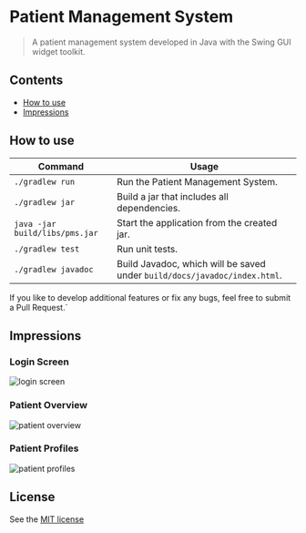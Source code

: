 # Patient Management System
> A patient management system developed in Java with the Swing GUI widget toolkit.

## Contents
- [How to use](#how-to-use)
- [Impressions](#impressions)

## How to use

| Command                         | Usage                                                                    |
|---------------------------------|--------------------------------------------------------------------------|
| `./gradlew run`                 | Run the Patient Management System.                                       |
| `./gradlew jar`                 | Build a jar that includes all dependencies.                              |
| `java -jar build/libs/pms.jar`  | Start the application from the created jar.                              |
| `./gradlew test`                | Run unit tests.                                                          |
| `./gradlew javadoc`             | Build Javadoc, which will be saved under `build/docs/javadoc/index.html`.|

If you like to develop additional features or fix any bugs, feel free to submit a Pull Request.´

## Impressions

### Login Screen
![login screen](https://github.com/tobiasbueschel/patient-management-system/blob/master/images/login.png)

### Patient Overview
![patient overview](https://github.com/tobiasbueschel/patient-management-system/blob/master/images/overview.png)

### Patient Profiles
![patient profiles](https://github.com/tobiasbueschel/patient-management-system/blob/master/images/profile.png)

## License
See the [MIT license](https://github.com/tobiasbueschel/patient-management-system/blob/master/LICENSE.md)
